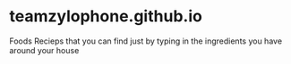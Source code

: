 # teamzylophone.github.io
Foods Recieps that you can find just by typing in the ingredients you have around your house 
